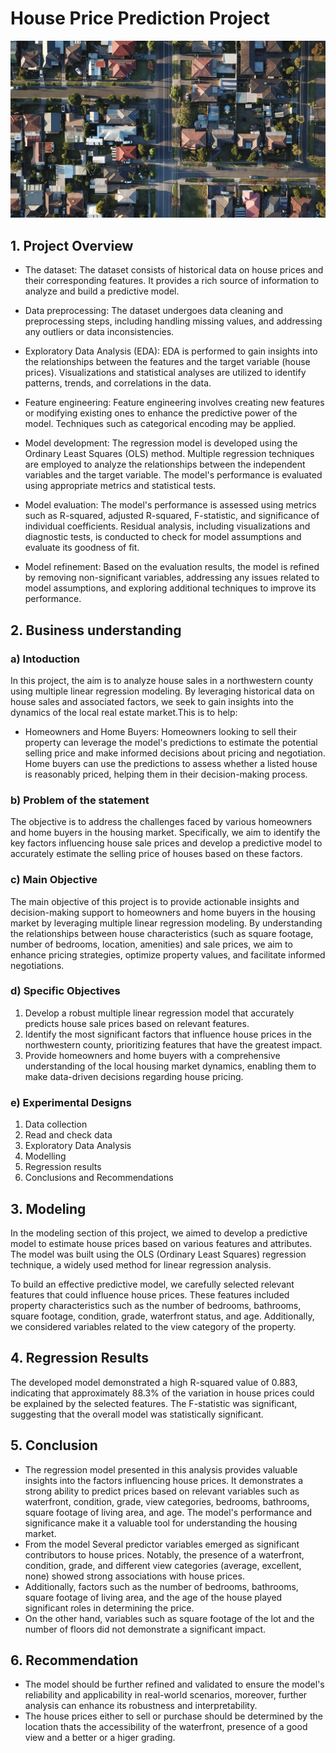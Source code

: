 # House Price Prediction Project
![title](<img.jpg>)

## 1. Project Overview
- The dataset: The dataset consists of historical data on house prices and their corresponding features. It provides a rich source of information to analyze and build a predictive model.

- Data preprocessing: The dataset undergoes data cleaning and preprocessing steps, including handling missing values, and addressing any outliers or data inconsistencies.

- Exploratory Data Analysis (EDA): EDA is performed to gain insights into the relationships between the features and the target variable (house prices). Visualizations and statistical analyses are utilized to identify patterns, trends, and correlations in the data.

- Feature engineering: Feature engineering involves creating new features or modifying existing ones to enhance the predictive power of the model. Techniques such as categorical encoding may be applied.

- Model development: The regression model is developed using the Ordinary Least Squares (OLS) method. Multiple regression techniques are employed to analyze the relationships between the independent variables and the target variable. The model's performance is evaluated using appropriate metrics and statistical tests.

- Model evaluation: The model's performance is assessed using metrics such as R-squared, adjusted R-squared, F-statistic, and significance of individual coefficients. Residual analysis, including visualizations and diagnostic tests, is conducted to check for model assumptions and evaluate its goodness of fit.

- Model refinement: Based on the evaluation results, the model is refined by removing non-significant variables, addressing any issues related to model assumptions, and exploring additional techniques to improve its performance.

## 2. Business understanding

### a) Intoduction
In this project, the aim is to analyze house sales in a northwestern county using multiple linear regression modeling. By leveraging historical data on house sales and associated factors, we seek to gain insights into the dynamics of the local real estate market.This is to help:
* Homeowners and Home Buyers: Homeowners looking to sell their property can leverage the model's predictions to estimate the potential selling price and make informed decisions about pricing and negotiation. Home buyers can use the predictions to assess whether a listed house is reasonably priced, helping them in their decision-making process.


### b) Problem of the statement
The objective is to address the challenges faced by various homeowners and home buyers in the housing market. Specifically, we aim to identify the key factors influencing house sale prices and develop a predictive model to accurately estimate the selling price of houses based on these factors.

### c) Main Objective
The main objective of this project is to provide actionable insights and decision-making support to homeowners and home buyers in the housing market by leveraging multiple linear regression modeling. By understanding the relationships between house characteristics (such as square footage, number of bedrooms, location, amenities) and sale prices, we aim to enhance pricing strategies, optimize property values, and facilitate informed negotiations.

### d) Specific Objectives
1. Develop a robust multiple linear regression model that accurately predicts house sale prices based on relevant features.
2. Identify the most significant factors that influence house prices in the northwestern county, prioritizing features that have the greatest impact.
3. Provide homeowners and home buyers with a comprehensive understanding of the local housing market dynamics, enabling them to make data-driven decisions regarding house pricing.

### e) Experimental Designs
1. Data collection
2. Read and check data
3. Exploratory Data Analysis
4. Modelling 
5. Regression results
5. Conclusions and Recommendations

## 3. Modeling
In the modeling section of this project, we aimed to develop a predictive model to estimate house prices based on various features and attributes. The model was built using the OLS (Ordinary Least Squares) regression technique, a widely used method for linear regression analysis.

To build an effective predictive model, we carefully selected relevant features that could influence house prices. These features included property characteristics such as the number of bedrooms, bathrooms, square footage, condition, grade, waterfront status, and age. Additionally, we considered variables related to the view category of the property.

## 4. Regression Results
The developed model demonstrated a high R-squared value of 0.883, indicating that approximately 88.3% of the variation in house prices could be explained by the selected features. The F-statistic was significant, suggesting that the overall model was statistically significant.


## 5. Conclusion
- The regression model presented in this analysis provides valuable insights into the factors influencing house prices. It demonstrates a strong ability to predict prices based on relevant variables such as waterfront, condition, grade, view categories, bedrooms, bathrooms, square footage of living area, and age. The model's performance and significance make it a valuable tool for understanding the housing market.
-  From the model Several predictor variables emerged as significant contributors to house prices. Notably, the presence of a waterfront, condition, grade, and different view categories (average, excellent, none) showed strong associations with house prices. 
- Additionally, factors such as the number of bedrooms, bathrooms, square footage of living area, and the age of the house played significant roles in determining the price. 
- On the other hand, variables such as square footage of the lot and the number of floors did not demonstrate a significant impact.

## 6. Recommendation
-  The model should be further refined and validated to ensure the model's reliability and applicability in real-world scenarios, moreover, further analysis can enhance its robustness and interpretability.
- The house prices either to sell or purchase should be determined by the location thats the accessibility of the waterfront, presence of a good view and a better or a higer grading.
